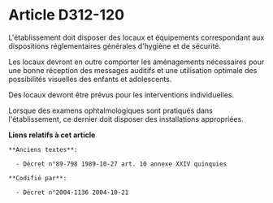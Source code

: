 # Article D312-120

L'établissement doit disposer des locaux et équipements correspondant aux dispositions réglementaires générales d'hygiène et
de sécurité.

Les locaux devront en outre comporter les aménagements nécessaires pour une bonne réception des messages auditifs et une
utilisation optimale des possibilités visuelles des enfants et adolescents.

Des locaux devront être prévus pour les interventions individuelles.

Lorsque des examens ophtalmologiques sont pratiqués dans l'établissement, ce dernier doit disposer des installations
appropriées.

**Liens relatifs à cet article**

	**Anciens textes**:

	  - Décret n°89-798 1989-10-27 art. 10 annexe XXIV quinquies

	**Codifié par**:

	  - Décret n°2004-1136 2004-10-21

